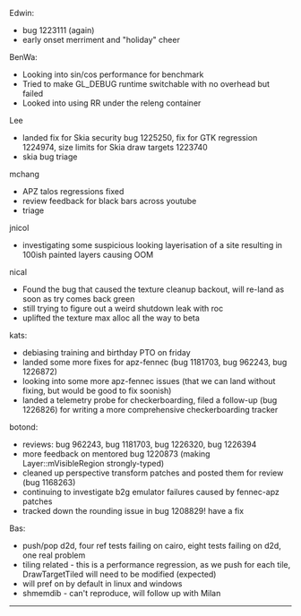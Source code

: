 Edwin:
* bug 1223111 (again)
* early onset merriment and "holiday" cheer



BenWa:
* Looking into sin/cos performance for benchmark
* Tried to make GL_DEBUG runtime switchable with no overhead but failed
* Looked into using RR under the releng container



Lee
* landed fix for Skia security bug 1225250, fix for GTK regression 1224974, size limits for Skia draw targets 1223740
* skia bug triage



mchang
* APZ talos regressions fixed
* review feedback for black bars across youtube
* triage



jnicol
* investigating some suspicious looking layerisation of a site resulting in 100ish painted layers causing OOM



nical
* Found the bug that caused the texture cleanup backout, will re-land as soon as try comes back green
* still trying to figure out a weird shutdown leak with roc
* uplifted the texture max alloc all the way to beta



kats:
* debiasing training and birthday PTO on friday
* landed some more fixes for apz-fennec (bug 1181703, bug 962243, bug 1226872)
* looking into some more apz-fennec issues (that we can land without fixing, but would be good to fix soonish)
* landed a telemetry probe for checkerboarding, filed a follow-up (bug 1226826) for writing a more comprehensive checkerboarding tracker



botond:
  - reviews: bug 962243, bug 1181703, bug 1226320, bug 1226394
  - more feedback on mentored bug 1220873 (making Layer::mVisibleRegion strongly-typed)
  - cleaned up perspective transform patches and posted them for review (bug 1168263)
  - continuing to investigate b2g emulator failures caused by fennec-apz patches
  - tracked down the rounding issue in bug 1208829! have a fix



Bas:
* push/pop d2d, four ref tests failing on cairo, eight tests failing on d2d, one real problem
* tiling related - this is a performance regression, as we push for each tile, DrawTargetTiled will need to be modified (expected)
* will pref on by default in linux and windows
* shmemdib - can't reproduce, will follow up with Milan

________________


